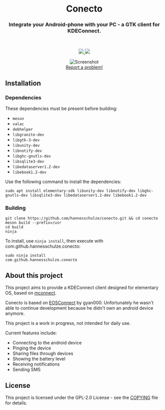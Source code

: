 <div align="center">
    <h1 align="center">Conecto</h1>
    <h3 align="center">Integrate your Android-phone with your PC - a GTK client for KDEConnect.</h3>
</div>

<br/>

<p align="center">
  <a href="https://github.com/hannesschulze/conecto/blob/master/COPYING">
    <img src="https://img.shields.io/badge/License-GPL--2.0-blue.svg">
  </a>
  <a href="https://github.com/hannesschulze/conecto/releases">
    <img src="https://img.shields.io/badge/Release-v%201.0.0-orange.svg">
  </a>
</p>

<p align="center">
    <img  src="screenshots/devices.png" alt="Screenshot"><br>
    <a href="https://github.com/hannesschulze/conecto/issues/new">Report a problem!</a>
</p>

## Installation

### Dependencies
These dependencies must be present before building:
 - `meson`
 - `valac`
 - `debhelper`
 - `libgranite-dev`
 - `libgtk-3-dev`
 - `libunity-dev`
 - `libnotify-dev`
 - `libghc-gnutls-dev`
 - `libsqlite3-dev`
 - `libedataserver1.2-dev`
 - `libebook1.2-dev`

Use the following command to install the dependencies:
```shell
sudo apt install elementary-sdk libunity-dev libnotify-dev libghc-gnutls-dev libsqlite3-dev libedataserver1.2-dev libebook1.2-dev
```

### Building
```
git clone https://github.com/hannesschulze/conecto.git && cd conecto
meson build --prefix=/usr
cd build
ninja
```

To install, use `ninja install`, then execute with com.github.hannesschulze.conecto:
```shell
sudo ninja install
com.github.hannesschulze.conecto
```

## About this project

This project aims to provide a KDEConnect client designed for elementary OS, based on [mconnect](https://github.com/kevinselvaprasanna/mconnect).

Conecto is based on [EOSConnect](https://github.com/gyan000/EOSConnect) by gyan000. Unfortunately he wasn't able to continue development because he didn't own an android device anymore.

This project is a work in progress, not intended for daily use.

Current features include:
 - Connecting to the android device
 - Pinging the device
 - Sharing files through devices
 - Showing the battery level
 - Receiving notifications
 - Sending SMS

## License

This project is licensed under the GPL-2.0 License - see the [COPYING](COPYING) file for details.
